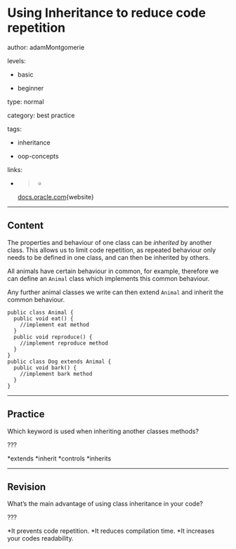 # Using Inheritance to reduce code repetition
author: adamMontgomerie

levels:

  - basic

  - beginner

type: normal

category: best practice

tags:

  - inheritance

  - oop-concepts

links:

  - >-
    [docs.oracle.com](https://docs.oracle.com/javase/tutorial/java/concepts/inheritance.html){website}

---
## Content

The properties and behaviour of one class can be *inherited* by another class. This allows us to limit code repetition, as repeated behaviour only needs to be defined in one class, and can then be inherited by others.

All animals have certain behaviour in common, for example, therefore we can define an `Animal` class which implements this common behaviour. 

Any further animal classes we write can then extend `Animal` and inherit the common behaviour.

```
public class Animal {
  public void eat() {
    //implement eat method
  }
  public void reproduce() {
    //implement reproduce method
  }
}
public class Dog extends Animal {
  public void bark() {
    //implement bark method
  }
}
```

---
## Practice

Which keyword is used when inheriting another classes methods? 

???

*extends
*inherit
*controls
*inherits

---
## Revision

What’s the main advantage of using class inheritance in your code? 

???

*It prevents code repetition.
*It reduces compilation time.
*It increases your codes readability.